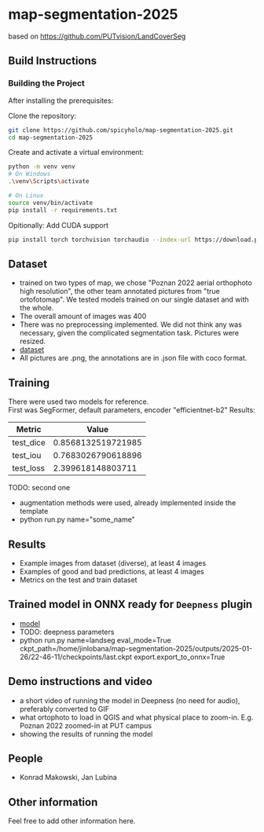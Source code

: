 # map-segmentation-2025
based on https://github.com/PUTvision/LandCoverSeg

## Build Instructions

### Building the Project

After installing the prerequisites:

Clone the repository:
```bash
git clone https://github.com/spicyholo/map-segmentation-2025.git
cd map-segmentation-2025
```

Create and activate a virtual environment:
```bash
python -m venv venv
# On Windows
.\venv\Scripts\activate

# On Linux
source venv/bin/activate
pip install -r requirements.txt
```

Opitionally: Add CUDA support
```bash
pip install torch torchvision torchaudio --index-url https://download.pytorch.org/whl/cu124
```

## Dataset
- trained on two types of map, we chose "Poznan 2022 aerial orthophoto high resolution", the other team annotated pictures from "true ortofotomap". 
We tested models trained on our single dataset and with the whole. 
- The overall amount of images was 400 
- There was no preprocessing implemented. We did not think any was necessary, given the complicated segmentation task. Pictures were resized.
- [dataset](https://drive.google.com/drive/folders/1NFnOefuWQ-UJp2E-DoZdNioKm9o2PYEL?usp=sharing)
- All pictures are .png, the annotations are in .json file with coco format.

## Training
There were used two models for reference.  
First was SegFormer, default parameters, encoder "efficientnet-b2"
Results:

| Metric     | Value                |
|------------|----------------------|
| test_dice  | 0.8568132519721985   |
| test_iou   | 0.7683026790618896   |
| test_loss  | 2.399618148803711    |


TODO: second one 
- augmentation methods were used, already implemented inside the template
- python run.py name="some_name"

## Results
- Example images from dataset (diverse), at least 4 images
- Examples of good and bad predictions, at least 4 images
- Metrics on the test and train dataset

## Trained model in ONNX ready for `Deepness` plugin
- [model](https://drive.google.com/drive/folders/1NFnOefuWQ-UJp2E-DoZdNioKm9o2PYEL?usp=sharing)
- TODO: deepness parameters
- python run.py name=landseg eval_mode=True ckpt_path=/home/jinlobana/map-segmentation-2025/outputs/2025-01-26/22-46-11/checkpoints/last.ckpt export.export_to_onnx=True

## Demo instructions and video
- a short video of running the model in Deepness (no need for audio), preferably converted to GIF
- what ortophoto to load in QGIS and what physical place to zoom-in. E.g. Poznan 2022 zoomed-in at PUT campus
- showing the results of running the model

## People
- Konrad Makowski, Jan Lubina

## Other information
Feel free to add other information here.